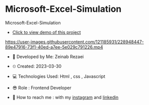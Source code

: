 # Microsoft-Excel-Simulation
Microsoft-Excel-Simulation

- [Click to view demo of this project](https://zeinab-rezaei-web.github.io/Microsoft-Excel-Simulation/)

https://user-images.githubusercontent.com/121185931/228948447-89e47916-73f1-40ed-a7ee-5e029c791226.mp4

- 👩 Developed by Me: Zeinab Rezaei

- ⏲ Created: 2023-03-30

- 💻 Technologies Used: Html , css , Javascript

- 😎 Role : Frontend Developer

- 🔗 How to reach me : with my [instagram](https://www.instagram.com/zeinab.rezaei.web) and [linkedin](https://www.linkedin.com/in/zeinab-rezaei-web)

